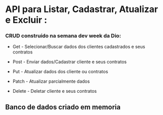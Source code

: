 # API para Listar, Cadastrar, Atualizar e Excluir :

### CRUD construído na semana dev week da Dio:
- Get - Selecionar/Buscar dados dos clientes cadastrados e seus contratos

- Post - Enviar dados/Cadastrar cliente e seus contratos

- Put - Atualizar dados dos cliente ou contratos

- Patch - Atualizar parcialmente dados

- Delete - Deletar cliente e seus contratos


## Banco de dados criado em memoria

  

  

  
  
  
